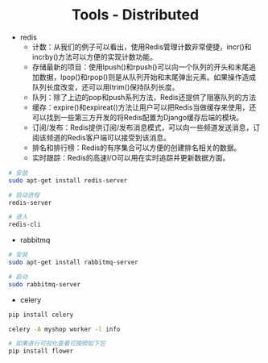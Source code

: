 <div align="center">

# Tools - Distributed

</div>

- redis
    - 计数：从我们的例子可以看出，使用Redis管理计数非常便捷，incr()和incrby()方法可以方便的实现计数功能。
    - 存储最新的项目：使用lpush()和rpush()可以向一个队列的开头和末尾追加数据，lpop()和rpop()则是从队列开始和末尾弹出元素。如果操作造成队列长度改变，还可以用ltrim()保持队列长度。
    - 队列：除了上边的pop和push系列方法，Redis还提供了阻塞队列的方法
    - 缓存：expire()和expireat()方法让用户可以把Redis当做缓存来使用，还可以找到一些第三方开发的将Redis配置为Django缓存后端的模块。
    - 订阅/发布：Redis提供订阅/发布消息模式，可以向一些频道发送消息，订阅该频道的Redis客户端可以接受到该消息。
    - 排名和排行榜：Redis的有序集合可以方便的创建排名相关的数据。
    - 实时跟踪：Redis的高速I/O可以用在实时追踪并更新数据方面。

```bash
# 安装
sudo apt-get install redis-server

# 启动进程
redis-server

# 进入
redis-cli
```

- rabbitmq

```bash
# 安装
sudo apt-get install rabbitmq-server

# 启动
sudo rabbitmq-server
```

- celery

```bash
pip install celery

celery -A myshop worker -l info

# 如果进行可视化查看可按照如下包
pip install flower
```

